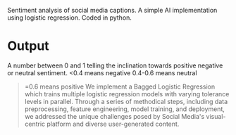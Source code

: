Sentiment analysis of social media captions.
A simple AI implementation using logistic regression. Coded in python. 

# Output
A number between 0 and 1 telling the inclination towards positive negative or neutral sentiment.
<0.4 means negative
0.4-0.6 means neutral
>=0.6 means positive
We implement a Bagged Logistic Regression which trains multiple logistic regression models with varying tolerance levels in parallel.
Through a series of methodical steps, including data preprocessing, feature engineering, model training, and deployment, we addressed the unique challenges posed by Social Media's visual-centric platform and diverse user-generated content.
